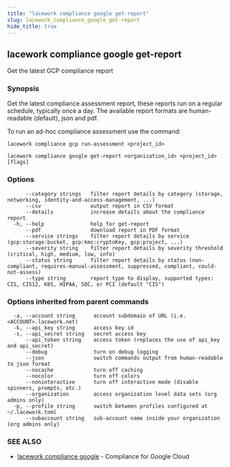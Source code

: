 ```yaml
---
title: "lacework compliance google get-report"
slug: lacework_compliance_google_get-report
hide_title: true
---
```


## lacework compliance google get-report

Get the latest GCP compliance report

### Synopsis

Get the latest compliance assessment report, these reports run on a regular schedule,
typically once a day. The available report formats are human-readable (default), json and pdf.

To run an ad-hoc compliance assessment use the command:

    lacework compliance gcp run-assessment <project_id>


```
lacework compliance google get-report <organization_id> <project_id> [flags]
```

### Options

```
      --category strings   filter report details by category (storage, networking, identity-and-access-management, ...)
      --csv                output report in CSV format
      --details            increase details about the compliance report
  -h, --help               help for get-report
      --pdf                download report in PDF format
      --service strings    filter report details by service (gcp:storage:bucket, gcp:kms:cryptoKey, gcp:project, ...)
      --severity string    filter report details by severity threshold (critical, high, medium, low, info)
      --status string      filter report details by status (non-compliant, requires-manual-assessment, suppressed, compliant, could-not-assess)
      --type string        report type to display, supported types: CIS, CIS12, K8S, HIPAA, SOC, or PCI (default "CIS")
```

### Options inherited from parent commands

```
  -a, --account string      account subdomain of URL (i.e. <ACCOUNT>.lacework.net)
  -k, --api_key string      access key id
  -s, --api_secret string   secret access key
      --api_token string    access token (replaces the use of api_key and api_secret)
      --debug               turn on debug logging
      --json                switch commands output from human-readable to json format
      --nocache             turn off caching
      --nocolor             turn off colors
      --noninteractive      turn off interactive mode (disable spinners, prompts, etc.)
      --organization        access organization level data sets (org admins only)
  -p, --profile string      switch between profiles configured at ~/.lacework.toml
      --subaccount string   sub-account name inside your organization (org admins only)
```

### SEE ALSO

* [lacework compliance google](lacework_compliance_google.md)	 - Compliance for Google Cloud

